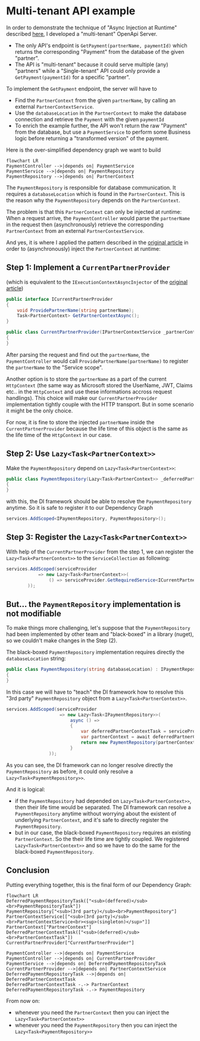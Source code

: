 # Multi-tenant API example

In order to demonstrate the technique of "Async Injection at Runtime" described [here](../README.md), I developed a "multi-tenant" OpenApi Server.

* The only API's endpoint is `GetPayment(partnerName, paymentId)` which returns the corresponding "Payment" from the database of the given "partner".
* The API is "multi-tenant" because it could serve multiple (any) "partners" while a "Single-tenant" API could only provide a `GetPayment(paymentId)` for a specific "partner".

To implement the `GetPayment` endpoint, the server will have to

* Find the `PartnerContext` from the given `partnerName`, by calling an external `PartnerContextService`.
* Use the `databaseLocation` in the `PartnerContext` to make the database connection and retrieve the `Payment` with the given `paymentId`
* To enrich the example further, the API won't return the raw "Payment" from the database, but use a `PaymentService` to perform some Business logic before returning a "transformed version" of the payment.

Here is the over-simplified dependency graph we want to build

```mermaid
flowchart LR
PaymentController -->|depends on| PaymentService
PaymentService -->|depends on| PaymentRepository
PaymentRepository -->|depends on| PartnerContext
```

The `PaymentRepository` is responsible for database communication. It requires a `databaseLocation` which is found in the `PartnerContext`. This is the reason why the `PaymentRepository` depends on the `PartnerContext`.

The problem is that this `PartnerContext` can only be injected at runtime: When a request arrive, the `PaymentController` would parse the `partnerName` in the request then (asynchronously) retrieve the corresponding `PartnerContext` from an external `PartnerContextService`.

And yes, it is where I applied the pattern described in the [original article](../README.md) in order to (asynchronously) inject the `PartnerContext` at runtime:

## Step 1: Implement a `CurrentPartnerProvider`

(which is equivalent to the `IExecutionContextAsyncInjector` of the [original article](../README.md))

```C#
public interface ICurrentPartnerProvider
{
    void ProvidePartnerName(string partnerName);
    Task<PartnerContext> GetPartnerContextAsync();
}

public class CurrentPartnerProvider(IPartnerContextService _partnerContextService) : ICurrentPartnerProvider 
{
}
```

After parsing the request and find out the `partnerName`, the `PaymentController` would call `ProvidePartnerName(partnerName)` to register the `partnerName` to the "Service scope".

Another option is to store the `partnerName` as a part of the current `HttpContext` (the same way as Microsoft stored the UserName, JWT, Claims etc.. in the `HttpContext` and use these informations accross request handlings). This choice will make our `CurrentPartnerProvider` implementation tightly couple with the HTTP transport. But in some scenario it might be the only choice.

For now, it is fine to store the injected `partnerName` inside the `CurrentPartnerProvider` because the life time of this object is the same as the life time of the `HttpContext` in our case.

## Step 2: Use `Lazy<Task<PartnerContext>>`

Make the `PaymentRepository` depend on `Lazy<Task<PartnerContext>>`:

```C#
public class PaymentRepository(Lazy<Task<PartnerContext>> _deferredPartnerContextTask) : IPaymentRepository
{
}
```

with this, the DI framework should be able to resolve the `PaymentRepository` anytime. So it is safe to register it to our Dependency Graph

```C#
services.AddScoped<IPaymentRepository, PaymentRepository>();
```

## Step 3: Register the `Lazy<Task<PartnerContext>>`

With help of the `CurrentPartnerProvider` from the step 1, we can register the `Lazy<Task<PartnerContext>>` to the `ServiceCollection` as following:

```C#
services.AddScoped(serviceProvider
            => new Lazy<Task<PartnerContext>>(
                () => serviceProvider.GetRequiredService<ICurrentPartnerProvider>().GetPartnerContextAsync()
        ));
```

## But... the `PaymentRepository` implementation is not modifiable

To make things more challenging, let's suppose that the `PaymentRepository` had been implemented by other team and "black-boxed" in a library (nuget), so we couldn't make changes in the Step (2).

The black-boxed `PaymentRepository` implementation requires directly the `databaseLocation` string:

```C#
public class PaymentRepository(string databaseLocation) : IPaymentRepository
{
}
```

In this case we will have to "teach" the DI framework how to resolve this "3rd party" `PaymentRepository` object from a `Lazy<Task<PartnerContext>>`.

```C#
services.AddScoped(serviceProvider
                    => new Lazy<Task<IPaymentRepository>>(
                        async () =>
                        {
                            var deferredPartnerContextTask = serviceProvider.GetRequiredService<Lazy<Task<PartnerContext>>>();
                            var partnerContext = await deferredPartnerContextTask.Value;
                            return new PaymentRepository(partnerContext.DatabaseLocation);
                        }
                ));
```

As you can see, the DI framework can no longer resolve directly the `PaymentRepository` as before, it could only resolve a `Lazy<Task<PaymentRepository>>`.

And it is logical:

* if the `PaymentRepository` had depended on `Lazy<Task<PartnerContext>>`, then their life time would be separated. The DI framework can resolve a `PaymentRepository` anytime without worrying about the  existent of underlying `PartnerContext`, and it's safe to directly register the `PaymentRepository`.
* but in our case, the black-boxed `PaymentRepository` requires an existing `PartnerContext`. So the their life time are tightly coupled. We registered `Lazy<Task<PartnerContext>>` and so we have to do the same for the black-boxed `PaymentRepository`.

## Conclusion

Putting everything together, this is the final form of our Dependency Graph:

```mermaid
flowchart LR
DeferredPaymentRepositoryTask(["<sub>(deffered)</sub><br>PaymentRepositoryTask"])
PaymentRepository["<sub>(3rd party)</sub><br>PaymentRepository"]
PartnerContextService[["<sub>(3rd party)</sub><br>PartnerContextService<br><sup>(singleton)</sup>"]]
PartnerContext["PartnerContext"]
DeferredPartnerContextTask(["<sub>(deferred)</sub><br>PartnerContextTask"])
CurrentPartnerProvider["CurrentPartnerProvider"]

PaymentController -->|depends on| PaymentService
PaymentController -->|depends on| CurrentPartnerProvider
PaymentService -->|depends on| DeferredPaymentRepositoryTask
CurrentPartnerProvider -->|depends on| PartnerContextService
DeferredPaymentRepositoryTask -->|depends on| DeferredPartnerContextTask
DeferredPartnerContextTask -.-> PartnerContext
DeferredPaymentRepositoryTask -.-> PaymentRepository
```

From now on:

* whenever you need the `PartnerContext` then you can inject the `Lazy<Task<PartnerContext>>`
* whenever you need the `PaymentRepository` then you can inject the `Lazy<Task<PaymentRepository>>`
